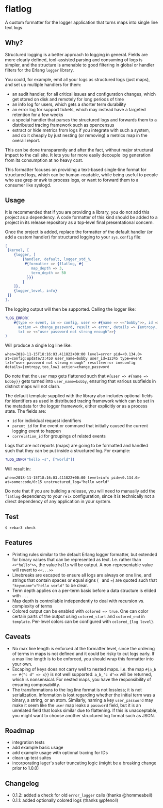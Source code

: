 flatlog
=====

A custom formatter for the logger application that turns maps into single line text logs

Why?
----

Structured logging is a better approach to logging in general. Fields are more clearly defined, tool-assisted parsing and consuming of logs is simpler, and the structure is amenable to good filtering in global or handler filters for the Erlang `logger` library.

You could, for example, emit all your logs as structured logs (just maps), and set up multiple handlers for them:

- an audit handler, for all critical issues and configuration changes, which get stored on disk and remotely for long periods of time
- an info log for users, which gets a shorter term durability
- an error log for support tickets, which may instead have a targeted retention for a few weeks
- a special handler that parses the structured logs and forwards them to a distributed tracing
  framework such as opencensus
- extract or hide metrics from logs if you integrate with such a system, and do it cheaply by
  just nesting (or removing) a metrics map in the overall report.

This can be done transparently and after the fact, without major structural impact to the call site. It lets you far more easily decouple log generation from its consumption at no heavy cost.

This formatter focuses on providing a text-based single-line format for structured logs, which can be human-readable, while being useful to people who use grep or awk to process logs, or want to forward them to a consumer like syslogd.

Usage
-----

It is recommended that if you are providing a library, you do not add this
project as a dependency. A code formatter of this kind should be added to a
project in its release repository as a top-level final presentational concern.

Once the project is added, replace the formatter of the default handler (or add a custom handler) for structured logging to your `sys.config` file:

```erlang
[
 {kernel, [
    {logger, [
        {handler, default, logger_std_h,
         #{formatter => {flatlog, #{
            map_depth => 3,
            term_depth => 50
          }}}
        }
    ]},
    {logger_level, info}
 ]}
].
```

The logging output will then be supported. Calling the logger like:

```erlang
?LOG_ERROR(
    #{type => event, in => config, user => #{name => <<"bobby">>, id => 12345},
      action => change_password, result => error, details => {entropy, too_low},
      txt => <<"user password not strong enough">>}
)
```

Will produce a single log line like:
```
when=2018-11-15T18:16:03.411822+00:00 level=error pid=<0.134.0>
at=config:update/3:450 user_name=bobby user_id=12345 type=event
txt="user password not strong enough" result=error in=config
details={entropy,too_low} action=change_password
```

Do note that the `user` map gets flattened such that `#{user => #{name => bobby}}` gets
turned into `user_name=bobby`, ensuring that various subfields in distinct maps
will not clash.

The default template supplied with the library also includes optional fields for
identifiers as used in distributed tracing framework which can be set in the metadata
for the logger framework, either explicitly or as a process state. The fields are:

- `id` for individual request identifiers
- `parent_id` for the event or command that initially caused the current logging event to happen
- `correlation_id` for groupings of related events


Logs that are not reports (maps) are going to be formatted and handled such that they can be
put inside a structured log. For example:

```erlang
?LOG_INFO("hello ~s", ["world"])
```

Will result in:

```
when=2018-11-15T18:16:03.411822+00:00 level=info pid=<0.134.0>
at=some:code/0:15 unstructured_log="hello world"
```

Do note that if you are building a release, you will need to manually add
the `flatlog` dependency to your `relx` configuration, since it is
technically not a direct dependency of any application in your system.

Test
----

    $ rebar3 check

Features
--------

- Printing rules similar to the default Erlang logger formatter, but extended for
  binary values that can be represented as text. I.e. rather than `<<"hello">>`, the
  value `hello` will be output. A non-representable value will revert to `<<...>>`
- Linebreaks are escaped to ensure all logs are always on one line, and strings that
  contain spaces or equal signs (` ` and `=`) are quoted such that
  `"key=name"="hello world"` to be clear.
- Term depth applies on a per-term basis before a data structure is elided with `...`
- Map depth is controllable independently to deal with recursion vs. complexity of terms
- Colored output can be enabled with `colored => true`. One can color certain parts of
  the output using `colored_start` and `colored_end` in `template`. Per-level colors
  can be configured with `colored_{log level}`.

Caveats
-------

- No max line length is enforced at the formatter level, since the ordering of terms
  in maps is not defined and it could be risky to cut logs early. If a max line length
  is to be enforced, you should wrap this formatter into your own.
- Escaping of keys does not carry well to nested maps. I.e. the map
  `#{a_b => #{"c d" => x}}` is not well supported: `a_b_"c d"=x` will be returned, which
  is nonsensical. For nested maps, you have the responsibility of ensuring composability.
- The transformations to the log line format is not lossless; it is not serialization.
  Information is lost regarding whether the initial term was a binary, a string, or an
  atom. Similarly, naming a key `user_password` may make it seem like the `user` map
  leaks a `password` field, but it is an unrelated field that looks similar due to flattening.
  If this is unacceptable, you might want to choose another structured log format such
  as JSON.

Roadmap
-------

- integration tests
- add example basic usage
- add example usage with optional tracing for IDs
- clean up test suites
- incorporating lager's safer truncating logic (might be a breaking change prior to 1.0.0)

Changelog
---------

- 0.1.2: added a check for old `error_logger` calls (thanks @hommeabeil)
- 0.1.1: added optionally colored logs (thanks @pfenoll)
